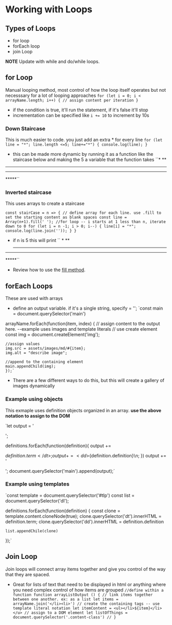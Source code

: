 # Working with Loops

## Types of Loops
* for loop
* forEach loop
* join Loop

**NOTE** Update with while and do/while loops.

## for Loop
Manual looping method, most control of how the loop itself operates but not necesssary for a lot of looping approaches
`for (let i = 0; i < arrayName.length; i++) {
    // assign content per iteration
}`
* if the condition is true, it'll run the statement, if it's false it'll stop
* incrementation can be specified like `i += 10` to increment by 10s

### Down Staircase
This is much easier to code. you just add an extra * for every line
`for (let line = "*"; line.length <=5; line+="*") {
    console.log(line);
}`
* this can be made more dynamic by running it as a function like the staircase below and making the 5 a variable that the function takes
``*
**
***
****
*****`` 

### Inverted staircase
This uses arrays to create a staircase

`const stairCase = n => {
    // define array for each line. use .fill to set the starting content as blank spaces
    const line = Array(n+1).fill(' ');
    //for loop -- i starts at 1 less than n, iterate down to 0
    for (let i = n -1; i > 0; i--) {
        line[i] = "*";
        console.log(line.join(''));
    }
}`
* if n is 5 this will print
``    *
   **
  ***
 ****
*****``
* Review how to use the [fill method](https://developer.mozilla.org/en-US/docs/Web/JavaScript/Reference/Global_Objects/Array/fill).

## forEach Loops
These are used with arrays

*  define an output variable. if it's a single string, specify = '';
`const main = document.querySelector('main')

arrayName.forEach(function(item, index) {
    // assign content to the output here. --example uses images and template literals
    // use create element 
    const img = document.createElement('img');

    //assign values 
    img.src = assets/images/md/#{item};
    img.alt = "describe image";

    //append to the containing element
    main.appendChild(img);
    });`
* There are a few different ways to do this, but this will create a gallery of images dynamically

### Example using objects
This exmaple uses definition objects organized in an array. **use the above notation to assign to the DOM**

`let output = '<dl>';

definitions.forEach(function(definition){
    output += <dt>${definition.term}</dt>;
    output += <dd>${definition.definition}</dd>\n;
})
output += '</dl>';
document.querySelector('main').append(output);`

### Example using templates

`const template = document.querySelector('#tlp')
const list = document.querySelector('dl');

definitions.forEach(function(definition) {
    const clone = template.content.cloneNode(true);
    clone.querySelector('dt').innerHTML = definition.term;
    clone.querySelector('dd').innerHTML = definition.definition

    list.appendChile(clone)
});`

## Join Loop
Join loops will connect array items together and give you control of the way that they are spaced. 
* Great for lists of text that need to be displayed in html or anything where you need complex control of how items are grouped
`//define within a function
function arrayListOutput () {
    // link items together between one another. ex: as a list
    let items = arrayName.join('</li><li>')
    // create the containing tags -- use template literal notation
    let itemContent = <ul></li>${item}</li></u>
    // assign to a DOM element
    let listOfThings = document.querySelector('.content-class')
    //
    }`
